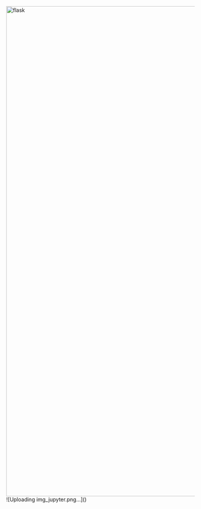 <img width="1311" alt="flask" src="https://user-images.githubusercontent.com/73683369/227791114-e1e031ae-1bd3-4764-92b7-845f10f2d918.png">
![Uploading img_jupyter.png…]()
